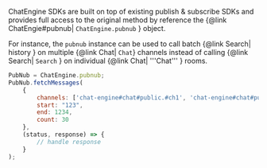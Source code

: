 ChatEngine SDKs are built on top of existing publish & subscribe SDKs and provides full access to the original method by reference the {@link ChatEngie#pubnub| ```ChatEngine.pubnub``` } object.

For instance, the ```pubnub``` instance can be used to call batch {@link Search| history } on multiple {@link Chat| ```Chat```} channels instead of calling {@link Search| ```Search``` } on individual {@link Chat| '''Chat''' } rooms.

```js
PubNub = ChatEngine.pubnub;
PubNub.fetchMessages(
    {
        channels: ['chat-engine#chat#public.#ch1', 'chat-engine#chat#public.#ch2', 'chat-engine#chat#public.#ch3'],
        start: "123",
        end: 1234,
        count: 30
    },
    (status, response) => {
        // handle response
    }
);
```
